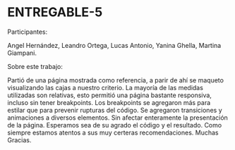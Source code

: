 # ENTREGABLE-5

Participantes:

Angel Hernández,
Leandro Ortega,
Lucas Antonio,
Yanina Ghella,
Martina Giampani.


Sobre este trabajo:

Partió de una página mostrada como referencia, a parir de ahí se maqueto visualizando las cajas a nuestro criterio.
La mayoría de las medidas utilizadas son relativas, esto permitió una página bastante responsiva, incluso sin tener breakpoints.
Los breakpoints se agregaron más para estilar que para prevenir rupturas del código.
Se agregaron transiciones y animaciones a diversos elementos. Sin afectar enteramente la presentación de la página. 
Esperamos sea de su agrado el código y el resultado.
Como siempre estamos atentos a sus muy certeras recomendaciones. 
Muchas Gracias.
